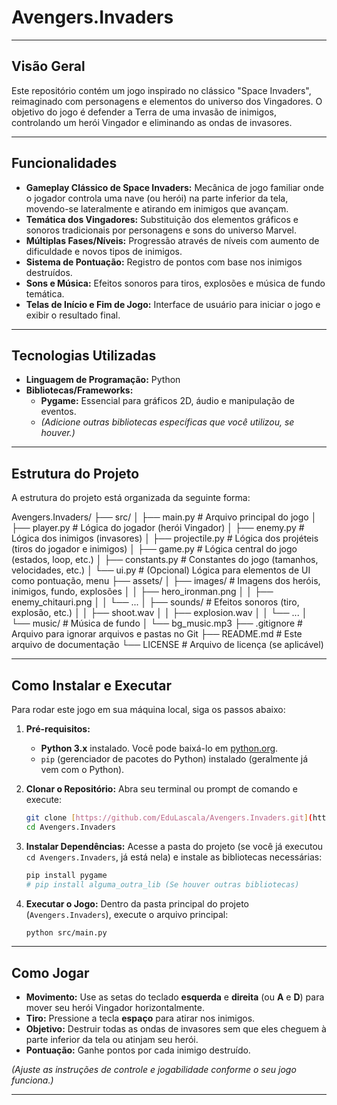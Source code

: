 # Avengers.Invaders

---

## Visão Geral

Este repositório contém um jogo inspirado no clássico "Space Invaders", reimaginado com personagens e elementos do universo dos Vingadores. O objetivo do jogo é defender a Terra de uma invasão de inimigos, controlando um herói Vingador e eliminando as ondas de invasores.

---

## Funcionalidades

* **Gameplay Clássico de Space Invaders:** Mecânica de jogo familiar onde o jogador controla uma nave (ou herói) na parte inferior da tela, movendo-se lateralmente e atirando em inimigos que avançam.
* **Temática dos Vingadores:** Substituição dos elementos gráficos e sonoros tradicionais por personagens e sons do universo Marvel.
* **Múltiplas Fases/Níveis:** Progressão através de níveis com aumento de dificuldade e novos tipos de inimigos.
* **Sistema de Pontuação:** Registro de pontos com base nos inimigos destruídos.
* **Sons e Música:** Efeitos sonoros para tiros, explosões e música de fundo temática.
* **Telas de Início e Fim de Jogo:** Interface de usuário para iniciar o jogo e exibir o resultado final.

---

## Tecnologias Utilizadas

* **Linguagem de Programação:** Python
* **Bibliotecas/Frameworks:**
    * **Pygame:** Essencial para gráficos 2D, áudio e manipulação de eventos.
    * *(Adicione outras bibliotecas específicas que você utilizou, se houver.)*

---

## Estrutura do Projeto

A estrutura do projeto está organizada da seguinte forma:

Avengers.Invaders/
├── src/
│ ├── main.py             # Arquivo principal do jogo
│ ├── player.py           # Lógica do jogador (herói Vingador)
│ ├── enemy.py            # Lógica dos inimigos (invasores)
│ ├── projectile.py       # Lógica dos projéteis (tiros do jogador e inimigos)
│ ├── game.py             # Lógica central do jogo (estados, loop, etc.)
│ ├── constants.py        # Constantes do jogo (tamanhos, velocidades, etc.)
│ └── ui.py               # (Opcional) Lógica para elementos de UI como pontuação, menu
├── assets/
│ ├── images/             # Imagens dos heróis, inimigos, fundo, explosões
│ │ ├── hero_ironman.png
│ │ ├── enemy_chitauri.png
│ │ └── ...
│ ├── sounds/             # Efeitos sonoros (tiro, explosão, etc.)
│ │ ├── shoot.wav
│ │ ├── explosion.wav
│ │ └── ...
│ └── music/              # Música de fundo
│ └── bg_music.mp3
├── .gitignore            # Arquivo para ignorar arquivos e pastas no Git
├── README.md             # Este arquivo de documentação
└── LICENSE               # Arquivo de licença (se aplicável)

---

## Como Instalar e Executar

Para rodar este jogo em sua máquina local, siga os passos abaixo:

1.  **Pré-requisitos:**
    * **Python 3.x** instalado. Você pode baixá-lo em [python.org](https://www.python.org/downloads/).
    * `pip` (gerenciador de pacotes do Python) instalado (geralmente já vem com o Python).

2.  **Clonar o Repositório:**
    Abra seu terminal ou prompt de comando e execute:

    ```bash
    git clone [https://github.com/EduLascala/Avengers.Invaders.git](https://github.com/EduLascala/Avengers.Invaders.git)
    cd Avengers.Invaders
    ```

3.  **Instalar Dependências:**
    Acesse a pasta do projeto (se você já executou `cd Avengers.Invaders`, já está nela) e instale as bibliotecas necessárias:

    ```bash
    pip install pygame
    # pip install alguma_outra_lib (Se houver outras bibliotecas)
    ```

4.  **Executar o Jogo:**
    Dentro da pasta principal do projeto (`Avengers.Invaders`), execute o arquivo principal:

    ```bash
    python src/main.py
    ```

---

## Como Jogar

* **Movimento:** Use as setas do teclado **esquerda** e **direita** (ou **A** e **D**) para mover seu herói Vingador horizontalmente.
* **Tiro:** Pressione a tecla **espaço** para atirar nos inimigos.
* **Objetivo:** Destruir todas as ondas de invasores sem que eles cheguem à parte inferior da tela ou atinjam seu herói.
* **Pontuação:** Ganhe pontos por cada inimigo destruído.

*(Ajuste as instruções de controle e jogabilidade conforme o seu jogo funciona.)*

---


